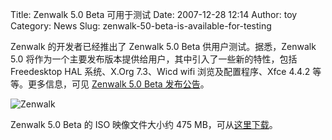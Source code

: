 Title: Zenwalk 5.0 Beta 可用于测试
Date: 2007-12-28 12:14
Author: toy
Category: News
Slug: zenwalk-50-beta-is-available-for-testing

Zenwalk 的开发者已经推出了 Zenwalk 5.0 Beta 供用户测试。据悉，Zenwalk
5.0 将作为一个主要发布版本提供给用户，其中引入了一些新的特性，包括
Freedesktop HAL 系统、X.Org 7.3、Wicd wifi 浏览及配置程序、Xfce 4.4.2
等等。更多信息，可见 [Zenwalk 5.0 Beta
发布公告](http://www.zenwalk.org/modules/news/article.php?storyid=69)。

![Zenwalk](http://i.linuxtoy.org/i/2007/09/zenwalk.png)

Zenwalk 5.0 Beta 的 ISO 映像文件大小约 475
MB，可从[这里下载](http://distro.ibiblio.org/pub/linux/distributions/zenwalk/people/jp/20071226/zenwalk-5.0.iso)。
